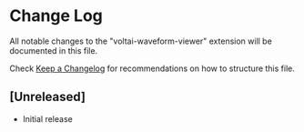 # Change Log

All notable changes to the "voltai-waveform-viewer" extension will be documented in this file.

Check [Keep a Changelog](http://keepachangelog.com/) for recommendations on how to structure this file.

## [Unreleased]

- Initial release
